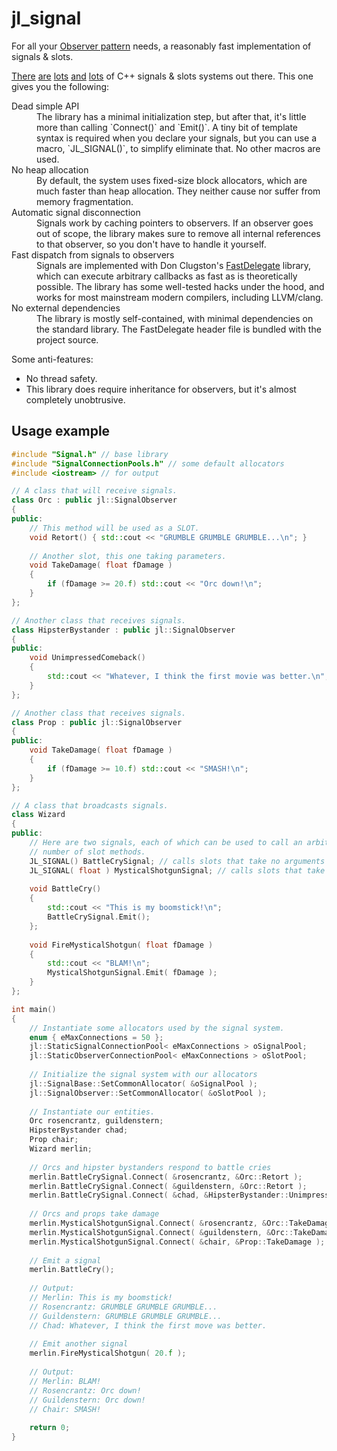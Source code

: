 jl_signal
=========

For all your [Observer pattern](http://en.wikipedia.org/wiki/Observer_pattern) needs, a reasonably fast implementation of signals & slots.

[There](http://doc.trolltech.com/signalsandslots.html) [are](http://www.boost.org/libs/signals/) [lots](http://sigslot.sourceforge.net/) [and](http://libsigc.sourceforge.net/) [lots](https://github.com/pbhogan/Signals) of C++ signals & slots systems out there. This one gives you the following:

<dl>
  <dt>Dead simple API</dt>
  <dd>The library has a minimal initialization step, but after that, it's little more than calling `Connect()` and `Emit()`. A tiny bit of template syntax is required when you declare your signals, but you can use a macro, `JL_SIGNAL()`, to simplify eliminate that. No other macros are used.</dd>
  <dt>No heap allocation</dt>
  <dd>By default, the system uses fixed-size block allocators, which are much faster than heap allocation. They neither cause nor suffer from memory fragmentation.</dd>
  <dt>Automatic signal disconnection</dt>
  <dd>Signals work by caching pointers to observers. If an observer goes out of scope, the library makes sure to remove all internal references to that observer, so you don't have to handle it yourself.</dd>
  <dt>Fast dispatch from signals to observers</dt>
  <dd>Signals are implemented with Don Clugston's <a href="http://www.codeproject.com/Articles/7150/Member-Function-Pointers-and-the-Fastest-Possible">FastDelegate</a> library, which can execute arbitrary callbacks as fast as is theoretically possible. The library has some well-tested hacks under the hood, and works for most mainstream modern compilers, including LLVM/clang.</dd>
  <dt>No external dependencies</dt>
  <dd>The library is mostly self-contained, with minimal dependencies on the standard library. The FastDelegate header file is bundled with the project source.</dd>
</dl>

Some anti-features:

- No thread safety.
- This library does require inheritance for observers, but it's almost completely unobtrusive.

Usage example
-------------

```cpp
#include "Signal.h" // base library
#include "SignalConnectionPools.h" // some default allocators
#include <iostream> // for output

// A class that will receive signals.
class Orc : public jl::SignalObserver
{
public:
    // This method will be used as a SLOT.
    void Retort() { std::cout << "GRUMBLE GRUMBLE GRUMBLE...\n"; }
    
    // Another slot, this one taking parameters.
    void TakeDamage( float fDamage )
    {
        if (fDamage >= 20.f) std::cout << "Orc down!\n";
    }
};

// Another class that receives signals.
class HipsterBystander : public jl::SignalObserver
{
public:
    void UnimpressedComeback()
    {
        std::cout << "Whatever, I think the first movie was better.\n";
    }
};

// Another class that receives signals.
class Prop : public jl::SignalObserver
{
public:
    void TakeDamage( float fDamage )
    {
        if (fDamage >= 10.f) std::cout << "SMASH!\n";
    }
};

// A class that broadcasts signals.
class Wizard
{
public:
    // Here are two signals, each of which can be used to call an arbitrary
    // number of slot methods.
    JL_SIGNAL() BattleCrySignal; // calls slots that take no arguments
    JL_SIGNAL( float ) MysticalShotgunSignal; // calls slots that take a single float argument
    
    void BattleCry()
    {
        std::cout << "This is my boomstick!\n";
        BattleCrySignal.Emit();
    };
    
    void FireMysticalShotgun( float fDamage )
    {
        std::cout << "BLAM!\n";
        MysticalShotgunSignal.Emit( fDamage );
    }
};

int main()
{
	// Instantiate some allocators used by the signal system.
	enum { eMaxConnections = 50 };
	jl::StaticSignalConnectionPool< eMaxConnections > oSignalPool;
	jl::StaticObserverConnectionPool< eMaxConnections > oSlotPool;
    
	// Initialize the signal system with our allocators
	jl::SignalBase::SetCommonAllocator( &oSignalPool );
	jl::SignalObserver::SetCommonAllocator( &oSlotPool );
    
	// Instantiate our entities.
	Orc rosencrantz, guildenstern;
	HipsterBystander chad;
	Prop chair;
	Wizard merlin;
    
	// Orcs and hipster bystanders respond to battle cries
	merlin.BattleCrySignal.Connect( &rosencrantz, &Orc::Retort );
	merlin.BattleCrySignal.Connect( &guildenstern, &Orc::Retort );
	merlin.BattleCrySignal.Connect( &chad, &HipsterBystander::UnimpressedComeback );
    
	// Orcs and props take damage
	merlin.MysticalShotgunSignal.Connect( &rosencrantz, &Orc::TakeDamage );
	merlin.MysticalShotgunSignal.Connect( &guildenstern, &Orc::TakeDamage );    
	merlin.MysticalShotgunSignal.Connect( &chair, &Prop::TakeDamage );
    
	// Emit a signal
	merlin.BattleCry();
    
	// Output:
	// Merlin: This is my boomstick!
	// Rosencrantz: GRUMBLE GRUMBLE GRUMBLE...
	// Guildenstern: GRUMBLE GRUMBLE GRUMBLE...
	// Chad: Whatever, I think the first move was better.
    
	// Emit another signal
	merlin.FireMysticalShotgun( 20.f );
    
	// Output:
	// Merlin: BLAM!
	// Rosencrantz: Orc down!
	// Guildenstern: Orc down!
	// Chair: SMASH!
    
	return 0;
}
```    